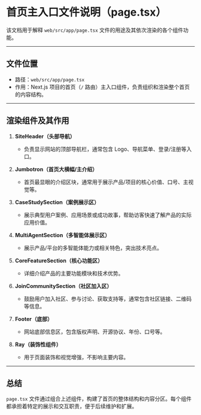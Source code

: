 # 首页主入口文件说明（page.tsx）

该文档用于解释 `web/src/app/page.tsx` 文件的用途及其依次渲染的各个组件功能。

---

## 文件位置

- 路径：`web/src/app/page.tsx`
- 作用：Next.js 项目的首页（`/` 路由）主入口组件，负责组织和渲染整个首页的内容结构。

---

## 渲染组件及其作用

1. **SiteHeader（头部导航）**
   - 负责显示网站的顶部导航栏，通常包含 Logo、导航菜单、登录/注册等入口。

2. **Jumbotron（首页大横幅/主介绍）**
   - 首页最显眼的介绍区块，通常用于展示产品/项目的核心价值、口号、主视觉等。

3. **CaseStudySection（案例展示区）**
   - 展示典型用户案例、应用场景或成功故事，帮助访客快速了解产品的实际应用价值。

4. **MultiAgentSection（多智能体展示区）**
   - 展示产品/平台的多智能体能力或相关特色，突出技术亮点。

5. **CoreFeatureSection（核心功能区）**
   - 详细介绍产品的主要功能模块和技术优势。

6. **JoinCommunitySection（社区加入区）**
   - 鼓励用户加入社区、参与讨论、获取支持等，通常包含社区链接、二维码等信息。

7. **Footer（底部）**
   - 网站底部信息区，包含版权声明、开源协议、年份、口号等。

8. **Ray（装饰性组件）**
   - 用于页面装饰和视觉增强，不影响主要内容。

---

## 总结

`page.tsx` 文件通过组合上述组件，构建了首页的整体结构和内容分区。每个组件都承担着特定的展示和交互职责，便于后续维护和扩展。 